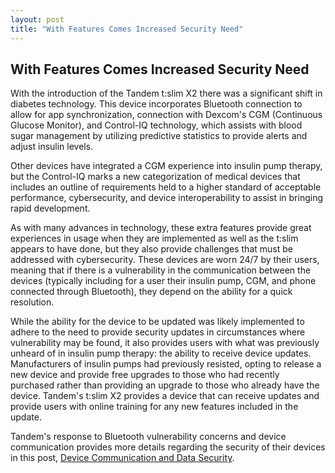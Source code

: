 ```yaml
---
layout: post
title: "With Features Comes Increased Security Need"
---
```

## With Features Comes Increased Security Need
With the introduction of the Tandem t:slim X2 there was a significant shift in diabetes technology. This device incorporates Bluetooth connection to allow for app synchronization, connection with Dexcom's CGM (Continuous Glucose Monitor), and Control-IQ technology, which assists with blood sugar management by utilizing predictive statistics to provide alerts and adjust insulin levels.

Other devices have integrated a CGM experience into insulin pump therapy, but the Control-IQ marks a new categorization of medical devices that includes an outline of requirements  held to a higher standard of acceptable performance, cybersecurity, and device interoperability to assist in bringing rapid development.

As with many advances in technology, these extra features provide great experiences in usage when they are implemented as well as the t:slim appears to have done, but they also provide challenges that must be addressed with cybersecurity. These devices are worn 24/7 by their users, meaning that if there is a vulnerability in the communication between the devices (typically including for a user their insulin pump, CGM, and phone connected through Bluetooth), they depend on the ability for a quick resolution.

While the ability for the device to be updated was likely implemented to adhere to the need to provide security updates in circumstances where vulnerability may be found, it also provides users with what was previously unheard of in insulin pump therapy: the ability to receive device updates. Manufacturers of insulin pumps had previously resisted, opting to release a new device and provide free upgrades to those who had recently purchased rather than providing an upgrade to those who already have the device. Tandem's t:slim X2 provides a device that can receive updates and provide users with online training for any new features included in the update.

Tandem's response to Bluetooth vulnerability concerns and device communication provides more details regarding the security of their devices in this post, [Device Communication and Data Security](https://www.tandemdiabetes.com/blog/post/device-and-data-security).
